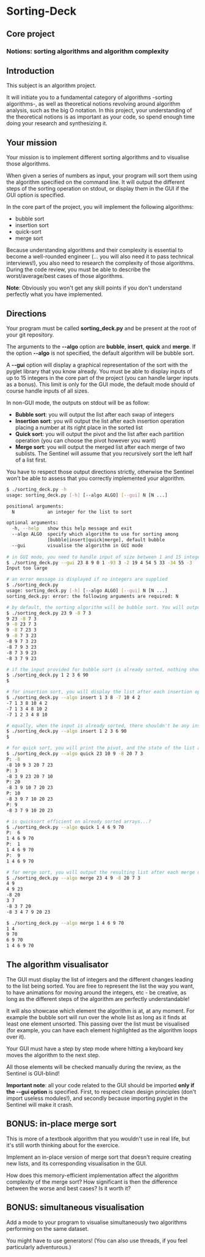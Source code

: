 # Sorting-Deck
## Core project
### Notions: sorting algorithms and algorithm complexity


## Introduction

This subject is an algorithm project.

It will initiate you to a fundamental category of algorithms -sorting algorithms-, as well as theoretical notions revolving around algorithm analysis, such as the big O notation. In this project, your understanding of the theoretical notions is as important as your code, so spend enough time doing your research and synthesizing it.


## Your mission

Your mission is to implement different sorting algorithms and to visualise those algorithms. 

When given a series of numbers as input, your program will sort them using the algorithm specified on the command line. It will output the different steps of the sorting operation on stdout, or display them in the GUI if the GUI option is specified.

In the core part of the project, you will implement the following algorithms:
* bubble sort
* insertion sort
* quick-sort
* merge sort

Because understanding algorithms and their complexity is essential to become a well-rounded engineer (... you will also need it to pass technical interviews!), you also need to research the complexity of those algorithms. During the code review, you must be able to describe the worst/average/best cases of those algorithms.

__Note__: Obviously you won't get any skill points if you don't understand perfectly what you have implemented.


## Directions
Your program must be called **sorting_deck.py** and be present at the root of your git repository.

The arguments to the **--algo** option are **bubble**, **insert**, **quick** and **merge**. If the option **--algo** is not specified, the default algorithm will be bubble sort.

A **--gui** option will display a graphical representation of the sort with the pyglet library that you know already. You must be able to display inputs of up to 15 integers in the core part of the project (you can handle larger inputs as a bonus). This limit is only for the GUI mode, the default mode should of course handle inputs of all sizes.

In non-GUI mode, the outputs on stdout will be as follow:
* **Bubble sort**: you will output the list after each swap of integers
* **Insertion sort**: you will output the list after each insertion operation placing a number at its right place in the sorted list
* **Quick sort**: you will output the pivot and the list after each partition operation (you can choose the pivot however you want)
* **Merge sort**: you will output the merged list after each merge of two sublists. The Sentinel will assume that you recursively sort the left half of a list first.

You have to respect those output directions strictly, otherwise the Sentinel won't be able to assess that you correctly implemented your algorithm.

```bash
$ ./sorting_deck.py -h
usage: sorting_deck.py [-h] [--algo ALGO] [--gui] N [N ...]

positional arguments:
  N            an integer for the list to sort

optional arguments:
  -h, --help   show this help message and exit
  --algo ALGO  specify which algorithm to use for sorting among
               [bubble|insert|quick|merge], default bubble
  --gui        visualise the algorithm in GUI mode
  
# in GUI mode, you need to handle input of size between 1 and 15 integers
$ ./sorting_deck.py --gui 23 8 9 0 1 -93 3 -2 19 4 54 5 33 -34 55 -3
Input too large

# an error message is displayed if no integers are supplied
$ ./sorting_deck.py
usage: sorting_deck.py [-h] [--algo ALGO] [--gui] N [N ...]
sorting_deck.py: error: the following arguments are required: N

# by default, the sorting algorithm will be bubble sort. You will output the list after each swap of integers
$ ./sorting_deck.py 23 9 -8 7 3
9 23 -8 7 3
9 -8 23 7 3
9 -8 7 23 3
9 -8 7 3 23
-8 9 7 3 23
-8 7 9 3 23
-8 7 3 9 23
-8 3 7 9 23

# if the input provided for bubble sort is already sorted, nothing should be printed (you didn't do any swapping, right?)
$ ./sorting_deck.py 1 2 3 6 90
$

# for insertion sort, you will display the list after each insertion operation placing an integer at its right place in the sorted list
$ ./sorting_deck.py --algo insert 1 3 8 -7 10 4 2
-7 1 3 8 10 4 2
-7 1 3 4 8 10 2
-7 1 2 3 4 8 10

# equally, when the input is already sorted, there shouldn't be any insertion operation
$ ./sorting_deck.py --algo insert 1 2 3 6 90
$

# for quick sort, you will print the pivot, and the state of the list after each partition operation
$ ./sorting_deck.py --algo quick 23 10 9 -8 20 7 3
P: -8
-8 10 9 3 20 7 23
P: 3
-8 3 9 23 20 7 10
P: 20
-8 3 9 10 7 20 23
P: 10
-8 3 9 7 10 20 23
P: 9
-8 3 7 9 10 20 23

# is quicksort efficient on already sorted arrays...?
$ ./sorting_deck.py --algo quick 1 4 6 9 70
P:  6
1 4 6 9 70
P:  1
1 4 6 9 70
P:  9
1 4 6 9 70

# for merge sort, you will output the resulting list after each merge of two sublists, assuming that you recursively sort the left half of a list first.
$ ./sorting_deck.py --algo merge 23 4 9 -8 20 7 3
4 9
4 9 23
-8 20
3 7
-8 3 7 20
-8 3 4 7 9 20 23

$ ./sorting_deck.py --algo merge 1 4 6 9 70
1 4
9 70
6 9 70
1 4 6 9 70


```

## The algorithm visualisator

The GUI must display the list of integers and the different changes leading to the list being sorted. You are free to represent the list the way you want, to have animations for moving around the integers, etc - be creative, as long as the different steps of the algorithm are perfectly understandable!

It will also showcase which element the algorithm is at, at any moment. For example the bubble sort will run over the whole list as long as it finds at least one element unsorted. This passing over the list must be visualised (for example, you can have each element highlighted as the algorithm loops over it).

Your GUI must have a step by step mode where hitting a keyboard key moves the algorithm to the next step.

All those elements will be checked manually during the review, as the Sentinel is GUI-blind!

**Important note**: all your code related to the GUI should be imported **only if the --gui option** is specified. First, to respect clean design principles (don't import useless modules!), and secondly because importing pyglet in the Sentinel will make it crash.


## BONUS: in-place merge sort

This is more of a textbook algorithm that you wouldn't use in real life, but it's still worth thinking about for the exercice.

Implement an in-place version of merge sort that doesn't require creating new lists, and its corresponding visualisation in the GUI.

How does this memory-efficient implementation affect the algorithm complexity of the merge sort? How significant is then the difference between the worse and best cases? Is it worth it?


## BONUS: simultaneous visualisation

Add a mode to your program to visualise simultaneously two algorithms performing on the same dataset.

You might have to use generators! (You can also use threads, if you feel particularly adventurous.)
